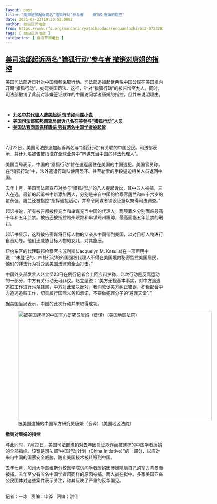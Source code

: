 ```yaml
---
layout: post
title: "美司法部起诉两名“猎狐行动”参与者    撤销对唐娟的指控"
date: 2021-07-23T19:20:52.000Z
author: 自由亚洲电台
from: https://www.rfa.org/mandarin/yataibaodao/renquanfazhi/bx2-07232021111206.html
tags: [ 自由亚洲电台 ]
categories: [ 自由亚洲电台 ]
---
```

<!--1627068052000-->
[美司法部起诉两名“猎狐行动”参与者    撤销对唐娟的指控](https://www.rfa.org/mandarin/yataibaodao/renquanfazhi/bx2-07232021111206.html)
------

<div>
<p></p><p>美国司法部近日针对中国频频采取行动。司法部追加起诉两名中国公民在美国境内开展“猎狐行动"<span>，妨碍美国司法。</span>这样，针对“猎狐行动”的被告增至九人。同时，司法部撤销了此前对涉嫌签证欺诈的中国访问学者唐娟的指控，但并未说明理由。</p><p><br/></p><ul><li><strong><a href="https://www.rfa.org/mandarin/Xinwen/4-07232021111211.html">九名中共代理人遭美起诉 情节如间谍小说</a></strong></li><li><strong><a href="https://www.rfa.org/mandarin/zhuanlan/youwenyouda/qa-11142020091834.html">美国司法部联邦调查局起诉八名在美参与“猎狐行动”人员</a></strong></li><li><strong><a href="https://www.rfa.org/mandarin/Xinwen/5-08292020115748.html">美国法官同意保释唐娟 另有两名中国学者被起诉</a></strong></li></ul><p><br/></p><p>7月22日，美国司法部追加起诉两名与“猎狐行动”有关联的中国公民。司法部表示，共计九名被告被指控在全球业务中“串谋充当中国的非法代理人”。</p><p>美国当局表示，中国的“猎狐行动”旨在遣返居住在美国的中国逃犯。美国官员称，在“猎狐行动”中，法外遣返行动队使用恐吓、甚至勒索的手段逼迫相关人员返回中国。</p><p>去年十月，美国司法部宣布对参与“猎狐行动”的八人提起诉讼，其中五人被捕，三人在逃。最新的起诉书中新添加两人，分别是来自中国的检察官屠兰和四十六岁的翟永强。屠兰还被指控“指挥骚扰活动，并命令同谋者销毁证据以妨碍司法调查。”</p><p>起诉书说，所有被告都被控充当和串谋充当中国的代理人，两项罪名分别面临最高十年和五年监禁。被告还被指控跨州跟踪和串谋跨州跟踪，最高面临五年监禁的刑罚。</p><p>起诉书显示，这群被告密谋将目标人物的父亲从中国带到美国，以对目标人物进行自首劝导。他们还威胁目标人物的女儿，对其施压。</p><p><span><span>纽约东区的代理联邦检察官卡苏利斯(Jacquelyn M. Kasulis)<span>在一项声明中说：“未登记的、四处行动的外国强权代理人不得在美国境内秘密监控美国居民，他们的非法行为将受到美国法律的全面打击。”</span></span> </span></p><p>中国外交部发言人赵立坚23日在例行记者会上回应辩护称，此次行动是反腐运动的一部分，中方有关行动无可非议。赵立坚说：“美方无视基本事实，对中方追逃追赃工作进行污蔑抹黑，中方对此坚决反对。我们敦促美方纠正错误，积极配合中方追逃追赃工作，切实履行国际义务和承诺，不要做犯罪分子的‘避罪天堂’。”</p><p><span>据美国当局表示，中国的此次行动并未取得成功。</span></p><p><span><figure class="image-richtext image-inline captioned" style="width:620px;"><img alt="被美国逮捕的中国军方研究员唐娟（音译）（美国地区法院）" height="348" src="https://www.rfa.org/mandarin/yataibaodao/renquanfazhi/bx2-07232021111206.html/bx20723a.jpg/@@images/6956c5d4-635d-438a-a9b0-799bdd1c7020.jpeg" title="bx20723a.jpg" width="620"/><figcaption class="image-caption">被美国逮捕的中国军方研究员唐娟（音译）（美国地区法院）</figcaption><small></small></figure></span></p><p><span><strong><span>撤销对唐娟的指控</span></strong><strong> <br/></strong></span></p><p>与此同时，7月22日，美国司法部撤销对去年因签证欺诈而被逮捕的中国学者唐娟的全部指控。该案是司法部“中国行动计划（China Initiative）”的一部分，以应对来自中国的国家安全威胁，防止美国技术被转移到中国。</p><p>去年七月，加州大学戴维斯分校医学院访问学者唐娟因涉嫌隐瞒自己的军方背景而被捕。去年至少有五名中国学者因同样的原因被捕，两人尚在狱中。多家美国亚裔公民团体对这些案件表示关注，称其反映了严重的反华偏见。</p><p><br/>记者：一冰   责编：申铧   网编：洪伟</p>
</div>
